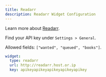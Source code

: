 ```yaml
---
title: Readarr
description: Readarr Widget Configuration
---
```


Learn more about [Readarr](https://github.com/Readarr/Readarr).

Find your API key under `Settings > General`.

Allowed fields: `["wanted", "queued", "books"]`.

```yaml
widget:
  type: readarr
  url: http://readarr.host.or.ip
  key: apikeyapikeyapikeyapikeyapikey
```
